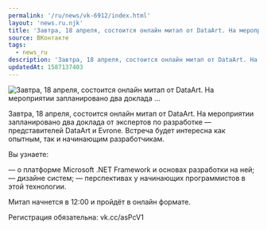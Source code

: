 ```yaml
---
permalink: '/ru/news/vk-6912/index.html'
layout: 'news.ru.njk'
title: 'Завтра, 18 апреля, состоится онлайн митап от DataArt. На мероприятии запланировано два доклада …'
source: ВКонтакте
tags:
  - news_ru
description: 'Завтра, 18 апреля, состоится онлайн митап от DataArt. На мероприятии запланировано два доклада …'
updatedAt: 1587137403
---
```

![Завтра, 18 апреля, состоится онлайн митап от DataArt. На мероприятии запланировано два доклада …](https://sun9-66.userapi.com/impg/c857428/v857428965/1d0ac9/3E8ZKNpbuso.jpg?size=1280x853&quality=96&proxy=1&sign=1467d763f4c1fb2b82e17877ec769ccc&c_uniq_tag=T9hNH5SUGljKrI2gbp459dW7Wx_m0YK1R2g8kZV0lDA&type=album)

Завтра, 18 апреля, состоится онлайн митап от DataArt. На мероприятии запланировано два доклада от экспертов по разработке — представителей DataArt и Evrone. Встреча будет интересна как опытным, так и начинающим разработчикам.

Вы узнаете:

— о платформе Microsoft .NET Framework и основах разработки на ней;
— дизайне систем;
— перспективах у начинающих программистов в этой технологии.

Митап начнется в 12:00 и пройдёт в онлайн формате.

Регистрация обязательна: vk.cc/asPcV1

